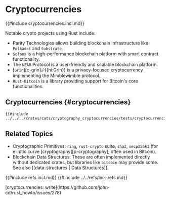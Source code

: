 # Cryptocurrencies

{{#include cryptocurrencies.incl.md}}

Notable crypto projects using Rust include:

- Parity Technologies allows building blockchain infrastructure like `Polkadot` and `Substrate`.
- `Solana` is a high-performance blockchain platform with smart contract functionality.
- The `NEAR` Protocol is a user-friendly and scalable blockchain platform.
- [`Grin`][c-grin]⮳{{hi:Grin}} is a privacy-focused cryptocurrency implementing the Mimblewimble protocol.
- `Rust-Bitcoin` is a library providing support for Bitcoin's core functionalities.

## Cryptocurrencies {#cryptocurrencies}

```rust,editable
{{#include ../../../crates/cats/cryptography_cryptocurrencies/tests/cryptocurrencies.rs:example}}
```

## Related Topics

- Cryptographic Primitives: `ring`, `rust-crypto` suite, `sha2`, `secp256k1` (for elliptic curve [cryptography][p-cryptography], often used in Bitcoin).
- Blockchain Data Structures: These are often implemented directly without dedicated crates, but libraries like `bitcoin` may provide some. See also [[data-structures | Data Structures]].

{{#include refs.incl.md}}
{{#include ../../refs/link-refs.md}}

<div class="hidden">
[cryptocurrencies: write](https://github.com/john-cd/rust_howto/issues/278)
</div>
